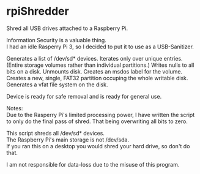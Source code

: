 # rpiShredder
Shred all USB drives attached to a Raspberry Pi.

Information Security is a valuable thing.  
I had an idle Rasperry Pi 3, so I decided to put it to use as a USB-Sanitizer. 

Generates a list of /dev/sd* devices. 
Iterates only over unique entries. (Entire storage volumes rather than individual partitions.) 
Writes nulls to all bits on a disk. 
Unmounts disk. 
Creates an msdos label for the volume. 
Creates a new, single, FAT32 partition occuping the whole writable disk.  
Generates a vfat file system on the disk. 

Device is ready for safe removal and is ready for general use.

Notes:  
Due to the Rasperry Pi's limited processing power, I have written the script to only do the final pass of shred. That being overwriting all bits to zero.

This script shreds all /dev/sd* devices.  
The Raspberry Pi's main storage is not /dev/sda.  
If you ran this on a desktop you would shred your hard drive, so don't do that. 

I am not responsible for data-loss due to the misuse of this program.  
